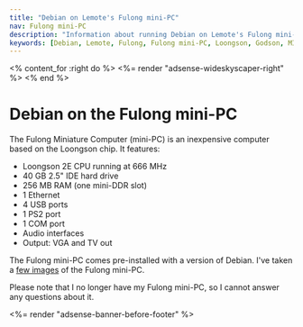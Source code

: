 ```yaml
---
title: "Debian on Lemote's Fulong mini-PC"
nav: Fulong mini-PC
description: "Information about running Debian on Lemote's Fulong mini-PC"
keywords: [Debian, Lemote, Fulong, Fulong mini-PC, Loongson, Godson, MIPS, CPU]
---
```


<% content_for :right do %>
<%= render "adsense-wideskyscaper-right" %>
<% end %>

<h1>Debian on the Fulong mini-PC</h1>

The Fulong Miniature Computer (mini-PC) is an inexpensive computer based on
the Loongson chip.  It features:

<ul>

<li>Loongson 2E CPU running at 666 MHz</li>

<li>40 GB 2.5" IDE hard drive</li>

<li>256 MB RAM (one mini-DDR slot)</li>

<li>1 Ethernet</li>

<li>4 USB ports</li>

<li>1 PS2 port</li>

<li>1 COM port</li>

<li>Audio interfaces</li>

<li>Output: VGA and TV out</li>

</ul>

The Fulong mini-PC comes pre-installed with a version of Debian.  I've
taken a <a href = "gallery">few images</a> of the Fulong mini-PC.

Please note that I no longer have my Fulong mini-PC, so I cannot answer any
questions about it.

<div class="bbf">
<%= render "adsense-banner-before-footer" %>
</div>


